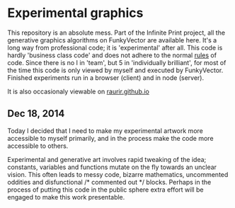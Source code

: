 Experimental graphics
=====================

This repository is an absolute mess. Part of the Infinite Print project, all the generative graphics algorithms on FunkyVector are available here. It's a long way from professional code; it is 'experimental' after all. This code is hardly 'business class code' and does not adhere to the normal [rules](http://www.goodreads.com/quotes/9168-programs-must-be-written-for-people-to-read-and-only) of code. Since there is no I in 'team', but 5 in 'individually brilliant', for most of the time this code is only viewed by myself and executed by FunkyVector. Finished experiments run in a browser (client) and in node (server).

It is also occasionaly viewable on [raurir.github.io](http://raurir.github.io/)

Dec 18, 2014
------------

Today I decided that I need to make my experimental artwork more accessible to myself primarily, and in the process make the code more accessible to others.

Experimental and generative art involves rapid tweaking of the idea; constants, variables and functions mutate on the fly towards an unclear vision. This often leads to messy code, bizarre mathematics, uncommented oddities and disfunctional /* commented out */ blocks. Perhaps in the process of putting this code in the public sphere extra effort will be engaged to make this work presentable.
